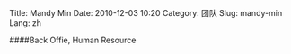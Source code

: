 Title: Mandy Min
Date: 2010-12-03 10:20
Category: 团队
Slug: mandy-min
Lang: zh

####Back Offie, Human Resource